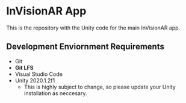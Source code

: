 # InVisionAR App

This is the repository with the Unity code for the main InVisionAR app.

## Development Enviornment Requirements

- Git
- **Git LFS**
- Visual Studio Code
- Unity 2020.1.2f1
  - This is highly subject to change, so please update your Unity installation as neccesary.
